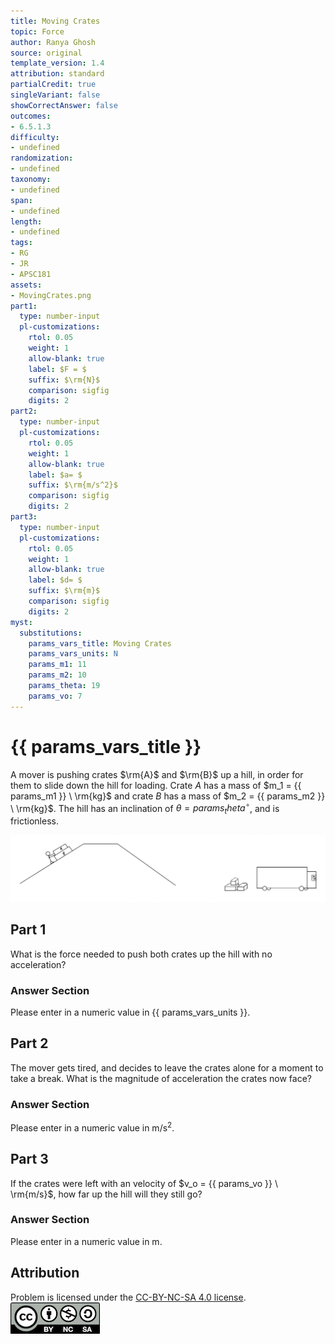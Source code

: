 ```yaml
---
title: Moving Crates
topic: Force
author: Ranya Ghosh
source: original
template_version: 1.4
attribution: standard
partialCredit: true
singleVariant: false
showCorrectAnswer: false
outcomes:
- 6.5.1.3
difficulty:
- undefined
randomization:
- undefined
taxonomy:
- undefined
span:
- undefined
length:
- undefined
tags:
- RG
- JR
- APSC181
assets:
- MovingCrates.png
part1:
  type: number-input
  pl-customizations:
    rtol: 0.05
    weight: 1
    allow-blank: true
    label: $F = $
    suffix: $\rm{N}$
    comparison: sigfig
    digits: 2
part2:
  type: number-input
  pl-customizations:
    rtol: 0.05
    weight: 1
    allow-blank: true
    label: $a= $
    suffix: $\rm{m/s^2}$
    comparison: sigfig
    digits: 2
part3:
  type: number-input
  pl-customizations:
    rtol: 0.05
    weight: 1
    allow-blank: true
    label: $d= $
    suffix: $\rm{m}$
    comparison: sigfig
    digits: 2
myst:
  substitutions:
    params_vars_title: Moving Crates
    params_vars_units: N
    params_m1: 11
    params_m2: 10
    params_theta: 19
    params_vo: 7
---
```

# {{ params_vars_title }}
A mover is pushing crates $\rm{A}$ and $\rm{B}$ up a hill, in order for them to slide down the hill for loading. Crate $A$ has a mass of $m_1 = {{ params_m1 }} \ \rm{kg}$ and crate $B$ has a mass of $m_2 = {{ params_m2 }} \ \rm{kg}$. The hill has an inclination of $\theta = {{ params_theta }}^\circ$, and is frictionless.

<img src="MovingCrates.png" width=800>

## Part 1

What is the force needed to push both crates up the hill with no acceleration?

### Answer Section

Please enter in a numeric value in {{ params_vars_units }}.

## Part 2

The mover gets tired, and decides to leave the crates alone for a moment to take a break. What is the magnitude of acceleration the crates now face?

### Answer Section

Please enter in a numeric value in m/s$^2$.

## Part 3

If the crates were left with an velocity of $v_o = {{ params_vo }} \ \rm{m/s}$, how far up the hill will they still go?

### Answer Section

Please enter in a numeric value in m.

## Attribution

Problem is licensed under the [CC-BY-NC-SA 4.0 license](https://creativecommons.org/licenses/by-nc-sa/4.0/).<br> ![The Creative Commons 4.0 license requiring attribution-BY, non-commercial-NC, and share-alike-SA license.](https://raw.githubusercontent.com/firasm/bits/master/by-nc-sa.png)